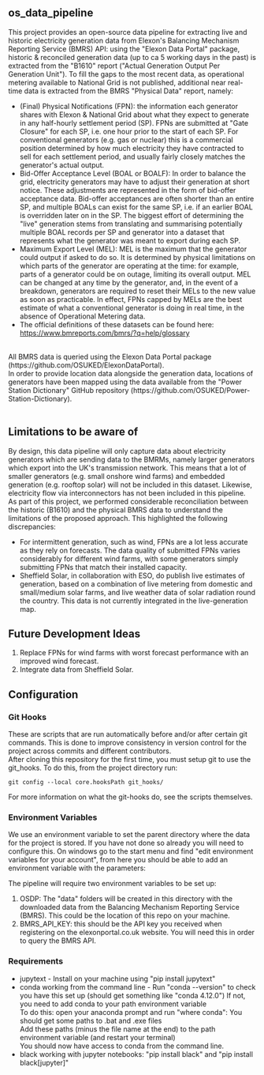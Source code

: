 ## os_data_pipeline

This project provides an open-source data pipeline for extracting live and historic electricity generation data from Elexon's Balancing Mechanism Reporting Service (BMRS) API: using the "Elexon Data Portal" package, historic & reconciled generation data (up to ca 5 working days in the past) is extracted from the "B1610" report ("Actual Generation Output Per Generation Unit"). To fill the gaps to the most recent data, as operational metering available to National Grid is not published, additional near real-time data is extracted from the BMRS "Physical Data" report, namely:
* (Final) Physical Notifications (FPN): the information each generator shares with Elexon & National Grid about what they expect to generate in any half-hourly settlement period (SP). FPNs are submitted at "Gate Closure" for each SP, i.e. one hour prior to the start of each SP. For conventional generators (e.g. gas or nuclear) this is a commercial position determined by how much electricity they have contracted to sell for each settlement period, and usually fairly closely matches the generator's actual output.
* Bid-Offer Acceptance Level (BOAL or BOALF): In order to balance the grid, electricity generators may have to adjust their generation at short notice. These adjustments are represented in the form of bid-offer acceptance data. Bid-offer acceptances are often shorter than an entire SP, and multiple BOALs can exist for the same SP, i.e. if an earlier BOAL is overridden later on in the SP. The biggest effort of determining the "live" generation stems from translating and summarising potentially multiple BOAL records per SP and generator into a dataset that represents what the generator was meant to export during each SP.
* Maximum Export Level (MEL): MEL is the maximum that the generator could output if asked to do so. It is determined by physical limitations on which parts of the generator are operating at the time: for example, parts of a generator could be on outage, limiting its overall output.  MEL can be changed at any time by the generator, and, in the event of a breakdown, generators are required to reset their MELs to the new value as soon as practicable. In effect, FPNs capped by MELs are the best estimate of what a conventional generator is doing in real time, in the absence of Operational Metering data.
* The official definitions of these datasets can be found here: https://www.bmreports.com/bmrs/?q=help/glossary
<br>
All BMRS data is queried using the Elexon Data Portal package (https://github.com/OSUKED/ElexonDataPortal).
<br>
In order to provide location data alongside the generation data, locations of generators have been mapped using the data available from the "Power Station Dictionary" GitHub repository (https://github.com/OSUKED/Power-Station-Dictionary).
<br>
<br>

## Limitations to be aware of

By design, this data pipeline will only capture data about electricity generators which are sending data to the BMRMs, namely larger generators which export into the UK's transmission network. This means that a lot of smaller generators (e.g. small onshore wind farms) and embedded generation (e.g. rooftop solar) will not be included in this dataset. Likewise, electricity flow via interconnectors has not been included in this pipeline.
<br>
As part of this project, we performed considerable reconciliation between the historic (B1610) and the physical BMRS data to understand the limitations of the proposed approach. This highlighted the following discrepancies:
* For intermittent generation, such as wind, FPNs are a lot less accurate as they rely on forecasts. The data quality of submitted FPNs varies considerably for different wind farms, with some generators simply submitting FPNs that match their installed capacity.
* Sheffield Solar, in collaboration with ESO, do publish live estimates of generation, based on a combination of live metering from domestic and small/medium solar farms, and live weather data of solar radiation round the country. This data is not currently integrated in the live-generation map.

## Future Development Ideas
1. Replace FPNs for wind farms with worst forecast performance with an improved wind forecast.
2. Integrate data from Sheffield Solar.


## Configuration


### Git Hooks

These are scripts that are run automatically before and/or after certain git commands. 
This is done to improve consistency in version control for the project across commits and different contributors.  
After cloning this repository for the first time, you must setup git to use the git_hooks. To do this, from the project directory run:


    git config --local core.hooksPath git_hooks/


For more information on what the git-hooks do, see the scripts themselves.  

### Environment Variables

We use an environment variable to set the parent directory where the data for the project is stored. If you have not done so already you will need to configure this. On windows go to the start menu and find "edit environment variables for your account", from here you should be able to add an environment variable with the parameters:  

The pipeline will require two environment variables to be set up:
1. OSDP: The "data" folders will be created in this directory with the downloaded data from the Balancing Mechanism Reporting Service (BMRS). This could be the location of this repo on your machine. 
2. BMRS_API_KEY: this should be the API key you received when registering on the elexonportal.co.uk website. You will need this in order to query the BMRS API.


### Requirements  
* jupytext - Install on your machine using "pip install jupytext"  
* conda working from the command line - Run "conda --version" to check you have this set up (should get something like "conda 4.12.0")
        If not, you need to add conda to your path environment variable  
            To do this: open your anaconda prompt and run "where conda": You should get some paths to .bat and .exe files  
            Add these paths (minus the file name at the end) to the path environment variable (and restart your terminal)  
            You should now have access to conda from the command line.  
* black working with jupyter notebooks: "pip install black" and "pip install black[jupyter]"  

